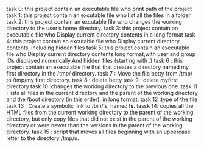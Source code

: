 task 0: this project contain an executable file who print path of the project
task 1: this project contain an excutable file who list all the files in a folder
task 2: this project contain an excutable file who changes the working directory to the user’s home directory.
task 3: this project contain an executable file who Display current directory contents in a long format
task 4: this project contain an excutable file who Display current directory contents, including hidden files
task 5: this project contain an executable file who Display current directory contents long format,with user and group IDs displayed numerically,And hidden files (starting with .)
task 6 : this project contain an executable file that that creates a directory named my first directory in the /tmp/ directory.
task 7 : Move the file betty from /tmp/ to /tmp/my first directory.
task 8 : delete betty
task 9 : delete myfirst directory
task 10 :changes the working directory to the previous one.
task 11 :  lists all files in the current directory and the parent of the working directory and the /boot directory (in this order), in long format.
task 12 :type of the file 
task 13 : Create a symbolic link to /bin/ls, named __ls__.
tassk 14:  copies all the HTML files from the current working directory to the parent of the working directory, but only copy files that did not exist in the parent of the working directory or were newer than the versions in the parent of the working directory.
task 15 : script that moves all files beginning with an uppercase letter to the directory /tmp/u.
